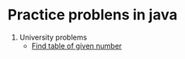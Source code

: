 # Practice problens in java

1. University problems
   - [Find table of given number](./University%problems/01_Tables.java)
